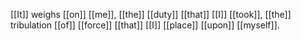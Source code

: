 [[It]] weighs [[on]] [[me]], [[the]] [[duty]] [[that]] [[I]] [[took]], [[the]] tribulation [[of]] [[force]] [[that]] [[I]] [[place]] [[upon]] [[myself]].